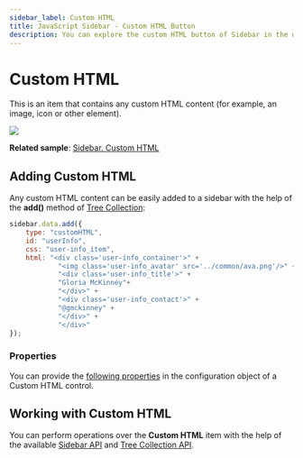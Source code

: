 ```yaml
---
sidebar_label: Custom HTML
title: JavaScript Sidebar - Custom HTML Button 
description: You can explore the custom HTML button of Sidebar in the documentation of the DHTMLX JavaScript UI library. Browse developer guides and API reference, try out code examples and live demos, and download a free 30-day evaluation version of DHTMLX Suite.
---
```


# Custom HTML

This is an item that contains any custom HTML content (for example, an image, icon or other element).

![](../assets/sidebar/htmlcontent.png)

**Related sample**: [Sidebar. Custom HTML](https://snippet.dhtmlx.com/26ds0gxp)

## Adding Custom HTML

Any custom HTML content can be easily added to a sidebar with the help of the **add()** method of [Tree Collection](tree_collection.md):

~~~js
sidebar.data.add({
	type: "customHTML",
	id: "userInfo",
	css: "user-info_item",
	html: "<div class='user-info_container'>" +
			"<img class='user-info_avatar' src='../common/ava.png'/>" +
			"<div class='user-info_title'>" +
			"Gloria McKinney"+
			"</div>" +
			"<div class='user-info_contact'>" +
			"@gmckinney" +
			"</div>" +
			"</div>"
});
~~~

### Properties

You can provide the [following properties](sidebar/api/api_customhtml_properties.md) in the configuration object of a Custom HTML control.

##  Working with Custom HTML

You can perform operations over the **Custom HTML** item with the help of the available [Sidebar API](sidebar/api/api_overview.md) and [Tree Collection API](tree_collection.md).
